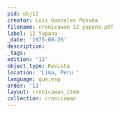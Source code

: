```yaml
---
pid: obj12
creator: Luis Gonzales Posada
filename: cronicawan 12 yupana.pdf
label: 12 Yupana
_date: '1975-08-26'
description:
_tags:
edition: '12'
object_type: Revista
location: 'Lima, Peru '
language: que;esp
order: '11'
layout: cronicawan_item
collection: cronicawan
---
```

